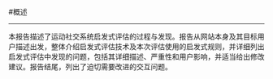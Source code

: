 #概述

---


本报告描述了运动社交系统启发式评估的过程与发现。报告从网站本身及其目标用户描述出发，整体介绍启发式评估技术及本次评估使用的启发式规则，并详细列出启发式评估中发现的问题，包括其详细描述、严重性和用户影响，并适当给出修改建议。报告结尾，列出了迫切需要改进的交互问题。